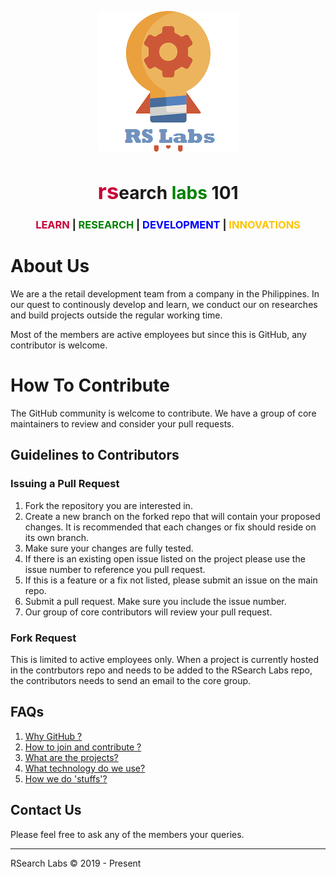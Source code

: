 <p align="center">
<img src="images/inno.png">
</p>

<h1><center><span style="color:#C70039;font-size:35px">rs</span>earch <span style="color:green">labs</span> 101</center></h1>

<h3><center><span style="color:#C70039">LEARN </span>|<span style="color:green"> RESEARCH</span> |<span style="color:blue"> DEVELOPMENT</span> |<span style="color:#FFC300"> INNOVATIONS</span></center></h3>

# About Us

We are a the retail development team from a company in the Philippines. In our quest to continously develop and learn, we conduct our on researches and build projects outside the regular working time. 

Most of the members are active employees but since this is GitHub, any contributor is welcome.

# How To Contribute 

The GitHub community is welcome to contribute. We have a group of core maintainers to review and consider your pull requests.

## Guidelines to Contributors

### Issuing a Pull Request
1. Fork the repository you are interested in.
2. Create a new branch on the forked repo that will contain your proposed changes. It is recommended that each changes or fix should reside on its own branch.
3. Make sure your changes are fully tested.
4. If there is an existing open issue listed on the project please use the issue number to reference you pull request.
5. If this is a feature or a fix not listed, please submit an issue on the main repo.
6. Submit a pull request. Make sure you include the issue number.
7. Our group of core contributors will review your pull request.

### Fork Request
This is limited to active employees only. When a project is currently hosted in the contrbutors repo and needs to be added to the RSearch Labs repo, the contributors needs to send an email to the core group.

## FAQs
1. [Why GitHub ?](faqs/1-whygithub.md)
2. [How to join and contribute ?](faqs/2-getinvolved.md)
3. [What are the projects?](faqs/3-ourprojects.md)
4. [What technology do we use?](faqs/4-devsupport.md)
5. [How we do 'stuffs'?](faqs/5-ourworkflow.md)

## Contact Us
Please feel free to ask any of the members your queries.

<hr/>
RSearch Labs © 2019 - Present
